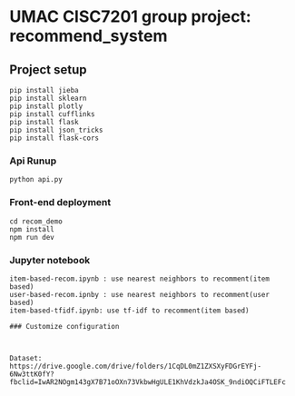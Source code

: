 # UMAC CISC7201 group project: recommend_system

## Project setup
```
pip install jieba
pip install sklearn
pip install plotly
pip install cufflinks
pip install flask
pip install json_tricks
pip install flask-cors
```

### Api Runup
```
python api.py
```

### Front-end deployment
```
cd recom_demo
npm install
npm run dev
```

### Jupyter notebook
```
item-based-recom.ipynb : use nearest neighbors to recomment(item based)
user-based-recom.ipnby : use nearest neighbors to recomment(user based)
item-based-tfidf.ipynb: use tf-idf to recomment(item based)

### Customize configuration



Dataset: 
https://drive.google.com/drive/folders/1CqDL0mZ1ZXSXyFDGrEYFj-6Nw3ttK0fY?fbclid=IwAR2NOgm143gX7B71oOXn73VkbwHgULE1KhVdzkJa4OSK_9ndiOQCiFTLEFc

